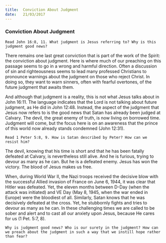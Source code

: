 ```yaml
---
title:  Conviction About Judgment
date:   21/03/2017
---
```


### Conviction About Judgment 

`Read John 16:8, 11. What judgment is Jesus referring to? Why is this judgment good news?`

There remains one last great conviction that is part of the work of the Spirit: the conviction about judgment. Here is where much of our preaching on this passage seems to go in a wrong and harmful direction. Often a discussion of sin and righteousness seems to lead many professed Christians to pronounce warnings about the judgment on those who reject Christ. In doing so, they want to warn sinners, often with fearful overtones, of the future judgment that awaits them. 

And although that judgment is a reality, this is not what Jesus talks about in John 16:11. The language indicates that the Lord is not talking about future judgment, as He did in John 12:48. Instead, the aspect of the judgment that Jesus now refers to is the good news that Satan has already been judged at Calvary. The devil, the great enemy of truth, is now living on borrowed time. Judgment will come, but the focus here is on an awareness that the prince of this world now already stands condemned (John 12:31). 

`Read 1 Peter 5:8, 9. How is Satan described by Peter? How can we resist him?`

The devil, knowing that his time is short and that he has been fatally defeated at Calvary, is nevertheless still alive. And he is furious, trying to devour as many as he can. But he is a defeated enemy. Jesus has won the victory. The blood of Jesus makes us free. 

When, during World War II, the Nazi troops received the decisive blow with the successful Allied invasion of France on June 6, 1944, it was clear that Hitler was defeated. Yet, the eleven months between D-Day (when the attack was initiated) and VE Day (May 8, 1945, when the war ended in Europe) were the bloodiest of all. Similarly, Satan knows that he was decisively defeated at the cross. Yet, he stubbornly fights and tries to devour as many as he can. In these challenging times we are called to be sober and alert and to cast all our anxiety upon Jesus, because He cares for us (1 Pet. 5:7, 8).

`Why is judgment good news? Who is our surety in the judgment? How can we preach about the judgment in such a way that we instill hope rather than fear?`
